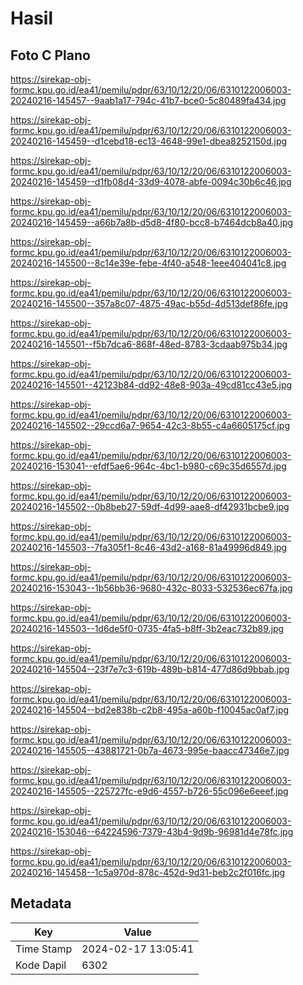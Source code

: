 # Hasil

## Foto C Plano

https://sirekap-obj-formc.kpu.go.id/ea41/pemilu/pdpr/63/10/12/20/06/6310122006003-20240216-145457--9aab1a17-794c-41b7-bce0-5c80489fa434.jpg

https://sirekap-obj-formc.kpu.go.id/ea41/pemilu/pdpr/63/10/12/20/06/6310122006003-20240216-145459--d1cebd18-ec13-4648-99e1-dbea8252150d.jpg

https://sirekap-obj-formc.kpu.go.id/ea41/pemilu/pdpr/63/10/12/20/06/6310122006003-20240216-145459--d1fb08d4-33d9-4078-abfe-0094c30b6c46.jpg

https://sirekap-obj-formc.kpu.go.id/ea41/pemilu/pdpr/63/10/12/20/06/6310122006003-20240216-145459--a66b7a8b-d5d8-4f80-bcc8-b7464dcb8a40.jpg

https://sirekap-obj-formc.kpu.go.id/ea41/pemilu/pdpr/63/10/12/20/06/6310122006003-20240216-145500--8c14e39e-febe-4f40-a548-1eee404041c8.jpg

https://sirekap-obj-formc.kpu.go.id/ea41/pemilu/pdpr/63/10/12/20/06/6310122006003-20240216-145500--357a8c07-4875-49ac-b55d-4d513def86fe.jpg

https://sirekap-obj-formc.kpu.go.id/ea41/pemilu/pdpr/63/10/12/20/06/6310122006003-20240216-145501--f5b7dca6-868f-48ed-8783-3cdaab975b34.jpg

https://sirekap-obj-formc.kpu.go.id/ea41/pemilu/pdpr/63/10/12/20/06/6310122006003-20240216-145501--42123b84-dd92-48e8-903a-49cd81cc43e5.jpg

https://sirekap-obj-formc.kpu.go.id/ea41/pemilu/pdpr/63/10/12/20/06/6310122006003-20240216-145502--29ccd6a7-9654-42c3-8b55-c4a6605175cf.jpg

https://sirekap-obj-formc.kpu.go.id/ea41/pemilu/pdpr/63/10/12/20/06/6310122006003-20240216-153041--efdf5ae6-964c-4bc1-b980-c69c35d6557d.jpg

https://sirekap-obj-formc.kpu.go.id/ea41/pemilu/pdpr/63/10/12/20/06/6310122006003-20240216-145502--0b8beb27-59df-4d99-aae8-df42931bcbe9.jpg

https://sirekap-obj-formc.kpu.go.id/ea41/pemilu/pdpr/63/10/12/20/06/6310122006003-20240216-145503--7fa305f1-8c46-43d2-a168-81a49996d849.jpg

https://sirekap-obj-formc.kpu.go.id/ea41/pemilu/pdpr/63/10/12/20/06/6310122006003-20240216-153043--1b56bb36-9680-432c-8033-532536ec67fa.jpg

https://sirekap-obj-formc.kpu.go.id/ea41/pemilu/pdpr/63/10/12/20/06/6310122006003-20240216-145503--1d6de5f0-0735-4fa5-b8ff-3b2eac732b89.jpg

https://sirekap-obj-formc.kpu.go.id/ea41/pemilu/pdpr/63/10/12/20/06/6310122006003-20240216-145504--23f7e7c3-619b-489b-b814-477d86d9bbab.jpg

https://sirekap-obj-formc.kpu.go.id/ea41/pemilu/pdpr/63/10/12/20/06/6310122006003-20240216-145504--bd2e838b-c2b8-495a-a60b-f10045ac0af7.jpg

https://sirekap-obj-formc.kpu.go.id/ea41/pemilu/pdpr/63/10/12/20/06/6310122006003-20240216-145505--43881721-0b7a-4673-995e-baacc47346e7.jpg

https://sirekap-obj-formc.kpu.go.id/ea41/pemilu/pdpr/63/10/12/20/06/6310122006003-20240216-145505--225727fc-e9d6-4557-b726-55c096e6eeef.jpg

https://sirekap-obj-formc.kpu.go.id/ea41/pemilu/pdpr/63/10/12/20/06/6310122006003-20240216-153046--64224596-7379-43b4-9d9b-96981d4e78fc.jpg

https://sirekap-obj-formc.kpu.go.id/ea41/pemilu/pdpr/63/10/12/20/06/6310122006003-20240216-145458--1c5a970d-878c-452d-9d31-beb2c2f016fc.jpg


## Metadata

| Key        | Value               |
| ---------- | ------------------- |
| Time Stamp | 2024-02-17 13:05:41 |
| Kode Dapil | 6302                |




